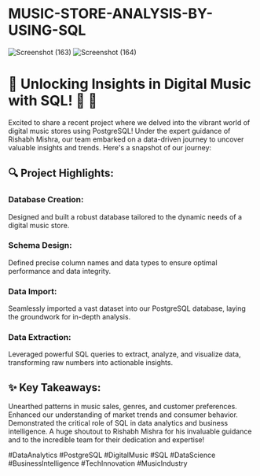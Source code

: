 # MUSIC-STORE-ANALYSIS-BY-USING-SQL
![Screenshot (163)](https://github.com/Kumar28494/MUSIC-STORE-ANALYSIS-BY-USING-SQL/assets/145334281/4f8485a5-1200-4d60-adf6-2926750ea6ee)
![Screenshot (164)](https://github.com/Kumar28494/MUSIC-STORE-ANALYSIS-BY-USING-SQL/assets/145334281/7cfa93a5-a69b-44db-93af-c5af3b6b8247)
# 🚀 Unlocking Insights in Digital Music with SQL! 🎵 🚀

Excited to share a recent project where we delved into the vibrant world of digital music stores using PostgreSQL! 
Under the expert guidance of Rishabh Mishra, our team embarked on a data-driven journey to uncover valuable insights and trends. Here's a snapshot of our journey:

## 🔍 Project Highlights:

### Database Creation:
Designed and built a robust database tailored to the dynamic needs of a digital music store.
### Schema Design:
Defined precise column names and data types to ensure optimal performance and data integrity.
### Data Import:
Seamlessly imported a vast dataset into our PostgreSQL database, laying the groundwork for in-depth analysis.
### Data Extraction:
Leveraged powerful SQL queries to extract, analyze, and visualize data, transforming raw numbers into actionable insights.
## ✨ Key Takeaways:
Unearthed patterns in music sales, genres, and customer preferences.
Enhanced our understanding of market trends and consumer behavior.
Demonstrated the critical role of SQL in data analytics and business intelligence.
A huge shoutout to Rishabh Mishra for his invaluable guidance and to the incredible team for their dedication and expertise!

#DataAnalytics #PostgreSQL #DigitalMusic #SQL #DataScience #BusinessIntelligence #TechInnovation #MusicIndustry
